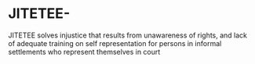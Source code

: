 # JITETEE-
JITETEE solves injustice that results from unawareness of rights, and lack of adequate training on self representation for persons in informal settlements who represent themselves in court 
